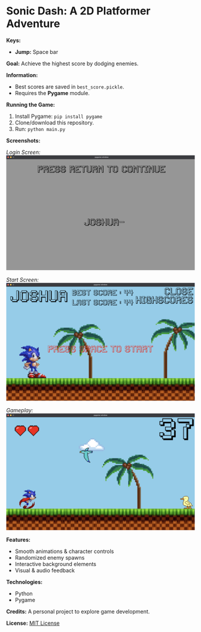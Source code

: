 # Sonic Dash: A 2D Platformer Adventure

**Keys:**
- **Jump:** Space bar

**Goal:**
Achieve the highest score by dodging enemies.

**Information:**
- Best scores are saved in `best_score.pickle`.
- Requires the **Pygame** module.

**Running the Game:**
1. Install Pygame: `pip install pygame`
2. Clone/download this repository.
3. Run: `python main.py`

**Screenshots:**

*Login Screen:*
![Login Screen](images/login_screen.JPG)

*Start Screen:*
![Start Screen](images/start_screen.JPG)

*Gameplay:*
![Gameplay](images/game_play.JPG)

**Features:**
- Smooth animations & character controls
- Randomized enemy spawns
- Interactive background elements
- Visual & audio feedback

**Technologies:**
- Python
- Pygame

**Credits:**
A personal project to explore game development.

**License:**
[MIT License](LICENSE)
